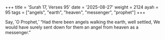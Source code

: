 +++
title = 'Surah 17, Verses 95'
date = '2025-08-27'
weight = 2124
ayah = 95
tags = ["angels", "earth", "heaven", "messenger", "prophet"]
+++

Say, ˹O Prophet,˺ “Had there been angels walking the earth, well settled, We would have surely sent down for them an angel from heaven as a messenger.”